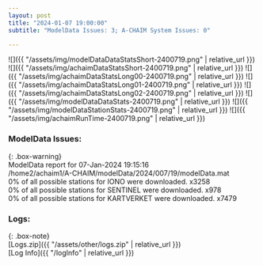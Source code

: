 ```yaml
---
layout: post
title: "2024-01-07 19:00:00"
subtitle: "ModelData Issues: 3; A-CHAIM System Issues: 0"

---
```


![]({{ "/assets/img/modelDataDataStatsShort-2400719.png" | relative_url }})
![]({{ "/assets/img/achaimDataStatsShort-2400719.png" | relative_url }})
![]({{ "/assets/img/achaimDataStatsLong00-2400719.png" | relative_url }})
![]({{ "/assets/img/achaimDataStatsLong01-2400719.png" | relative_url }})
![]({{ "/assets/img/achaimDataStatsLong02-2400719.png" | relative_url }})
![]({{ "/assets/img/modelDataDataStats-2400719.png" | relative_url }})
![]({{ "/assets/img/modelDataStationStats-2400719.png" | relative_url }})
![]({{ "/assets/img/achaimRunTime-2400719.png" | relative_url }})


### ModelData Issues:  
  
{: .box-warning}  
 ModelData report for 07-Jan-2024 19:15:16   
 /home2/achaim1/A-CHAIM/modelData/2024/007/19/modelData.mat   
 0% of all possible stations for IONO were downloaded. x3258   
 0% of all possible stations for SENTINEL were downloaded. x978   
 0% of all possible stations for KARTVERKET were downloaded. x7479   
  


### Logs:  
  
{: .box-note}  
[Logs.zip]({{ "/assets/other/logs.zip" | relative_url }})  
[Log Info]({{ "/logInfo" | relative_url }})  
